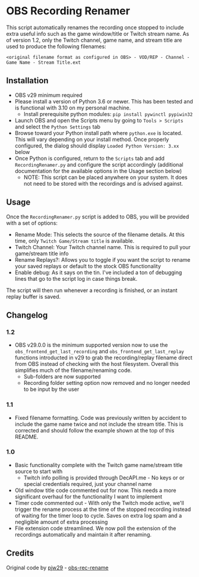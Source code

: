 # OBS Recording Renamer

This script automatically renames the recording once stopped to include extra useful info such as the game window/title or Twitch stream name. As of version 1.2, only the Twitch channel, game name, and stream title are used to produce the following filenames:

`<original filename format as configured in OBS> - VOD/REP - Channel - Game Name - Stream Title.ext`

## Installation

* OBS v29 minimum required
* Please install a version of Python 3.6 or newer. This has been tested and is functional with 3.10 on my personal machine.
  * Install prerequisite python modules: `pip install pywinctl pypiwin32`
* Launch OBS and open the Scripts menu by going to `Tools > Scripts` and select the `Python Settings` tab
* Browse toward your Python install path where `python.exe` is located. This will vary depending on your install method. Once properly configured, the dialog should display `Loaded Python Version: 3.xx` below
* Once Python is configured, return to the `Scripts` tab and add `RecordingRenamer.py` and configure the script accordingly (additional documentation for the available options in the Usage section below)
  * NOTE: This script can be placed anywhere on your system. It does not need to be stored with the recordings and is advised against.

## Usage

Once the `RecordingRenamer.py` script is added to OBS, you will be provided with a set of options:

- Rename Mode: This selects the source of the filename details. At this time, only `Twitch Game/Stream title` is available.
- Twitch Channel: Your Twitch channel name. This is required to pull your game/stream title info
- Rename Replays?: Allows you to toggle if you want the script to rename your saved replays or default to the stock OBS functionality
- Enable debug: As it says on the tin. I've included a ton of debugging lines that go to the script log in case things break.

The script will then run whenever a recording is finished, or an instant replay buffer is saved.

## Changelog

### 1.2

* OBS v29.0.0 is the minimum supported version now to use the `obs_frontend_get_last_recording` and `obs_frontend_get_last_replay` functions introducted in v29 to grab the recording/replay filename direct from OBS instead of checking with the host filesystem. Overall this simplifies much of the filename/renaming code.
  * Sub-folders are now supported
  * Recording folder setting option now removed and no longer needed to be input by the user

### 1.1

* Fixed filename formatting. Code was previously written by accident to include the game name twice and not include the stream title. This is corrected and should follow the example shown at the top of this README.

### 1.0

* Basic functionality complete with the Twitch game name/stream title source to start with
  * Twitch info polling is provided through DecAPI.me - No keys or or special credentials required, just your channel name
* Old window title code commented out for now. This needs a more significant overhaul for the functionality I want to implement
* Timer code commented out - With only the Twitch mode active, we'll trigger the rename process at the time of the stopped recording instead of waiting for the timer loop to cycle. Saves on extra log spam and a negligible amount of extra processing
* File extension code streamlined. We now poll the extension of the recordings automatically and maintain it after renaming.

## Credits

Original code by [pjw29](https://github.com/pjw29/) - [obs-rec-rename](https://github.com/pjw29/)
